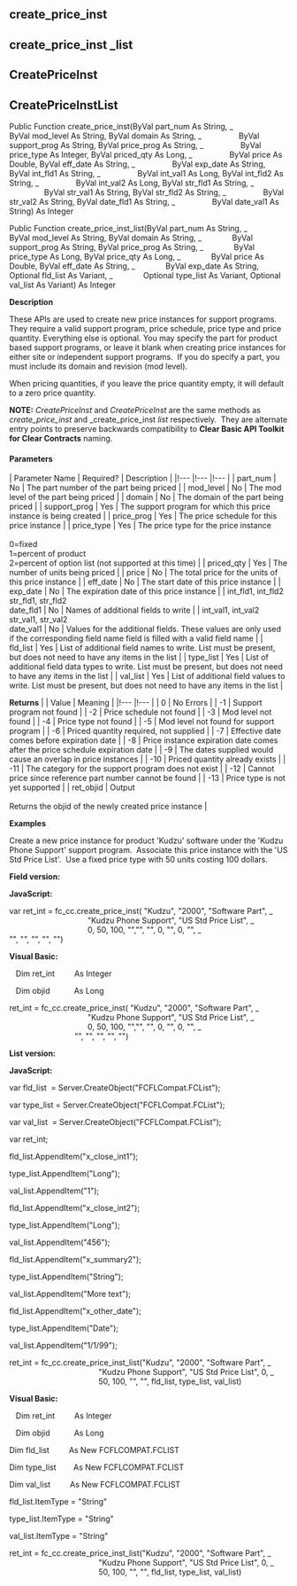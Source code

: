 create_price_inst
-------------------

create_price_inst _list
-------------------------

CreatePriceInst
---------------

CreatePriceInstList
-------------------

Public Function create_price_inst(ByVal part_num As String, _
                ByVal mod_level As String, ByVal domain As String, _
                ByVal support_prog As String, ByVal price_prog As String, _
                ByVal price_type As Integer, ByVal priced_qty As Long, _
                ByVal price As Double, ByVal eff_date As String, _
                ByVal exp_date As String, ByVal int_fld1 As String, _
                ByVal int_val1 As Long, ByVal int_fld2 As String, _
                ByVal int_val2 As Long, ByVal str_fld1 As String, _
                ByVal str_val1 As String, ByVal str_fld2 As String, _
                ByVal str_val2 As String, ByVal date_fld1 As String, _
                ByVal date_val1 As String) As Integer

Public Function create_price_inst_list(ByVal part_num As String, _
             ByVal mod_level As String, ByVal domain As String, _
             ByVal support_prog As String, ByVal price_prog As String, _
             ByVal price_type As Long, ByVal price_qty As Long, _
             ByVal price As Double, ByVal eff_date As String, _
             ByVal exp_date As String, Optional fld_list As Variant, _
             Optional type_list As Variant, Optional val_list As Variant) As Integer

**Description**

These APIs are used to create new price instances for support programs. They require a valid support program, price schedule, price type and price quantity. Everything else is optional. You may specify the part for product based support programs, or leave it blank when creating price instances for either site or independent support programs.  If you do specify a part, you must include its domain and revision (mod level).

When pricing quantities, if you leave the price quantity empty, it will default to a zero price quantity.

**NOTE:** _CreatePriceInst_ and _CreatePriceInst_ are the same methods as _create_price_inst_ and _create_price_inst _list_ respectively.  They are alternate entry points to preserve backwards compatibility to **Clear Basic API Toolkit for Clear Contracts** naming.

#### Parameters

| Parameter Name | Required? | Description |
|!--- |!--- |!--- |
| part_num | No | The part number of the part being priced |
| mod_level | No | The mod level of the part being priced |
| domain | No | The domain of the part being priced |
| support_prog | Yes | The support program for which this price instance is being created |
| price_prog | Yes | The price schedule for this price instance |
| price_type | Yes | The price type for the price instance<br><br>0=fixed<br>1=percent of product<br>2=percent of option list (not supported at this time) |
| priced_qty | Yes | The number of units being priced |
| price | No | The total price for the units of this price instance |
| eff_date | No | The start date of this price instance |
| exp_date | No | The expiration date of this price instance |
| int_fld1, int_fld2<br>str_fld1, str_fld2<br>date_fld1 | No | Names of additional fields to write |
| int_val1, int_val2<br>str_val1, str_val2<br>date_val1 | No | Values for the additional fields. These values are only used if the corresponding field name field is filled with a valid field name |
| fld_list | Yes | List of additional field names to write. List must be present, but does not need to have any items in the list |
| type_list | Yes | List of additional field data types to write. List must be present, but does not need to have any items in the list |
| val_list | Yes | List of additional field values to write. List must be present, but does not need to have any items in the list |

**Returns**
 |
| Value |  Meaning |
|!--- |!--- |
| 0 | No Errors |
| -1 | Support program not found |
| -2 | Price schedule not found |
| -3 | Mod level not found |
| -4 | Price type not found |
| -5 | Mod level not found for support program |
| -6 | Priced quantity required, not supplied |
| -7 | Effective date comes before expiration date |
| -8 | Price instance expiration date comes after the price schedule expiration date |
| -9 | The dates supplied would cause an overlap in price instances |
| -10 | Priced quantity already exists |
| -11 | The category for the support program does not exist |
| -12 | Cannot price since reference part number cannot be found |
| -13 | Price type is not yet supported |
| ret_objid | Output<br/><br/>Returns the objid of the newly created price instance |

**Examples**

Create a new price instance for product 'Kudzu' software under the 'Kudzu Phone Support' support program.  Associate this price instance with the 'US Std Price List'.  Use a fixed price type with 50 units costing 100 dollars.

**Field version:**

**JavaScript:**

var ret_int = fc_cc.create_price_inst( "Kudzu", "2000", "Software Part", _
                                    "Kudzu Phone Support", "US Std Price List", _
                                    0, 50, 100, "","", "", 0, "", 0, "", _
                                    "", "", "", "", "")

**Visual Basic:**

   Dim ret_int         As Integer

   Dim objid           As Long

ret_int = fc_cc.create_price_inst( "Kudzu", "2000", "Software Part", _
                                    "Kudzu Phone Support", "US Std Price List", _
                                    0, 50, 100, "","", "", 0, "", 0, "", _
                                    "", "", "", "", "")

**List version:**

**JavaScript:**

var fld_list  = Server.CreateObject("FCFLCompat.FCList");

var type_list = Server.CreateObject("FCFLCompat.FCList");

var val_list  = Server.CreateObject("FCFLCompat.FCList");

var ret_int;

fld_list.AppendItem("x_close_int1");

type_list.AppendItem("Long");

val_list.AppendItem("1");

fld_list.AppendItem("x_close_int2");

type_list.AppendItem("Long");

val_list.AppendItem("456");

fld_list.AppendItem("x_summary2");

type_list.AppendItem("String");

val_list.AppendItem("More text");

fld_list.AppendItem("x_other_date");

type_list.AppendItem("Date");

val_list.AppendItem("1/1/99");

ret_int = fc_cc.create_price_inst_list("Kudzu", "2000", "Software Part", _
                                         "Kudzu Phone Support", "US Std Price List", 0, _
                                         50, 100, "", "", fld_list, type_list, val_list)

 **Visual Basic:**

   Dim ret_int         As Integer

   Dim objid           As Long

 Dim fld_list         As New FCFLCOMPAT.FCLIST

 Dim type_list        As New FCFLCOMPAT.FCLIST

 Dim val_list         As New FCFLCOMPAT.FCLIST

 fld_list.ItemType = "String"

 type_list.ItemType = "String"

 val_list.ItemType = "String"

ret_int = fc_cc.create_price_inst_list("Kudzu", "2000", "Software Part", _
                                         "Kudzu Phone Support", "US Std Price List", 0, _
                                         50, 100, "", "", fld_list, type_list, val_list)